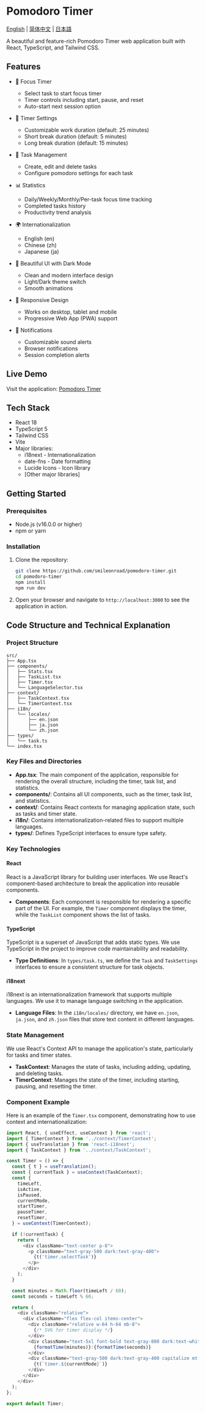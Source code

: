 # Pomodoro Timer

[English](./README.md) | [简体中文](./README.zh-CN.md) | [日本語](./README.ja.md)

A beautiful and feature-rich Pomodoro Timer web application built with React, TypeScript, and Tailwind CSS.

## Features

- 🎯 Focus Timer
  - Select task to start focus timer
  - Timer controls including start, pause, and reset
  - Auto-start next session option
  
- 🎯 Timer Settings
  - Customizable work duration (default: 25 minutes)
  - Short break duration (default: 5 minutes)
  - Long break duration (default: 15 minutes)

- 📝 Task Management
  - Create, edit and delete tasks
  - Configure pomodoro settings for each task
  
- 📊 Statistics
  - Daily/Weekly/Monthly/Per-task focus time tracking
  - Completed tasks history
  - Productivity trend analysis

- 🌍 Internationalization
  - English (en)
  - Chinese (zh)
  - Japanese (ja)

- 🎨 Beautiful UI with Dark Mode
  - Clean and modern interface design
  - Light/Dark theme switch
  - Smooth animations

- 📱 Responsive Design
  - Works on desktop, tablet and mobile
  - Progressive Web App (PWA) support

- 🔔 Notifications
  - Customizable sound alerts
  - Browser notifications
  - Session completion alerts

## Live Demo

Visit the application: [Pomodoro Timer](https://gleeful-marigold-65f08c.netlify.app)

## Tech Stack

- React 18
- TypeScript 5
- Tailwind CSS
- Vite
- Major libraries:
  - i18next - Internationalization
  - date-fns - Date formatting
  - Lucide Icons - Icon library
  - [Other major libraries]

## Getting Started

### Prerequisites

- Node.js (v16.0.0 or higher)
- npm or yarn

### Installation

1. Clone the repository:
   ```bash
   git clone https://github.com/smileonroad/pomodoro-timer.git
   cd pomodoro-timer
   npm install
   npm run dev
   ```

2. Open your browser and navigate to `http://localhost:3000` to see the application in action.

## Code Structure and Technical Explanation

### Project Structure

```
src/
├── App.tsx
├── components/
│   ├── Stats.tsx
│   ├── TaskList.tsx
│   ├── Timer.tsx
│   └── LanguageSelector.tsx
├── context/
│   ├── TaskContext.tsx
│   └── TimerContext.tsx
├── i18n/
│   └── locales/
│       ├── en.json
│       ├── ja.json
│       └── zh.json
├── types/
│   └── task.ts
└── index.tsx
```

### Key Files and Directories

- **App.tsx**: The main component of the application, responsible for rendering the overall structure, including the timer, task list, and statistics.
- **components/**: Contains all UI components, such as the timer, task list, and statistics.
- **context/**: Contains React contexts for managing application state, such as tasks and timer state.
- **i18n/**: Contains internationalization-related files to support multiple languages.
- **types/**: Defines TypeScript interfaces to ensure type safety.

### Key Technologies

#### React

React is a JavaScript library for building user interfaces. We use React's component-based architecture to break the application into reusable components.

- **Components**: Each component is responsible for rendering a specific part of the UI. For example, the `Timer` component displays the timer, while the `TaskList` component shows the list of tasks.

#### TypeScript

TypeScript is a superset of JavaScript that adds static types. We use TypeScript in the project to improve code maintainability and readability.

- **Type Definitions**: In `types/task.ts`, we define the `Task` and `TaskSettings` interfaces to ensure a consistent structure for task objects.

#### i18next

i18next is an internationalization framework that supports multiple languages. We use it to manage language switching in the application.

- **Language Files**: In the `i18n/locales/` directory, we have `en.json`, `ja.json`, and `zh.json` files that store text content in different languages.

### State Management

We use React's Context API to manage the application's state, particularly for tasks and timer states.

- **TaskContext**: Manages the state of tasks, including adding, updating, and deleting tasks.
- **TimerContext**: Manages the state of the timer, including starting, pausing, and resetting the timer.

### Component Example

Here is an example of the `Timer.tsx` component, demonstrating how to use context and internationalization:

```typescript
import React, { useEffect, useContext } from 'react';
import { TimerContext } from '../context/TimerContext';
import { useTranslation } from 'react-i18next';
import { TaskContext } from '../context/TaskContext';

const Timer = () => {
  const { t } = useTranslation();
  const { currentTask } = useContext(TaskContext);
  const {
    timeLeft,
    isActive,
    isPaused,
    currentMode,
    startTimer,
    pauseTimer,
    resetTimer,
  } = useContext(TimerContext);

  if (!currentTask) {
    return (
      <div className="text-center p-8">
        <p className="text-gray-500 dark:text-gray-400">
          {t('timer.selectTask')}
        </p>
      </div>
    );
  }

  const minutes = Math.floor(timeLeft / 60);
  const seconds = timeLeft % 60;

  return (
    <div className="relative">
      <div className="flex flex-col items-center">
        <div className="relative w-64 h-64 mb-8">
          {/* SVG for timer display */}
        </div>
        <div className="text-5xl font-bold text-gray-800 dark:text-white">
          {formatTime(minutes)}:{formatTime(seconds)}
        </div>
        <div className="text-gray-500 dark:text-gray-400 capitalize mt-2">
          {t(`timer.${currentMode}`)}
        </div>
      </div>
    </div>
  );
};

export default Timer;
```
